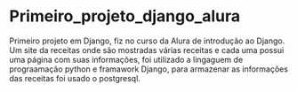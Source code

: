 # Primeiro_projeto_django_alura
Primeiro projeto em Django, fiz no curso da Alura de introdução ao Django.
Um site da receitas onde são mostradas várias receitas e cada uma possui uma página com suas informações, foi utilizado a lingaguem de prograamação python e framawork Django, para armazenar as informações das receitas foi usado o postgresql.
